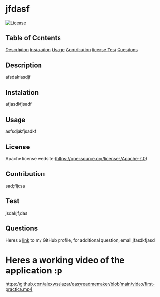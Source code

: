 # jfdasf
  [![License](https://img.shields.io/badge/License-Apache_2.0-blue.svg)](https://opensource.org/licenses/Apache-2.0)
## Table of Contents
 [Description](#description)
 [Instalation](#instalation)
 [Usage](#usage)
 [Contribution](#contribution)
 [license ](#license)
 [Test](#test)
 [Questions](#questions)

## Description
afsdakfasdjf

## Instalation
afjasdkfjsadf 

## Usage
asfsdjakfjsadkf

## License 
Apache
license wedsite:(https://opensource.org/licenses/Apache-2.0)

## Contribution
sad;fljdsa

## Test
jsdakjf;das

## Questions
Heres a [link](https://www.github.com/kjklsdafjlasv) to my GitHub profile,
for additional question, email jfasdkfjasd 

# Heres a working video of the application :p

https://github.com/alexwsalazar/easyreadmemaker/blob/main/video/first-practice.mp4

